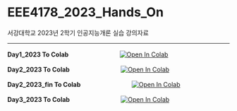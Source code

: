 # EEE4178_2023_Hands_On
서강대학교 2023년 2학기 인공지능개론 실습 강의자료


---
**Day1_2023 To Colab**　　　　　　　　
<a href="https://colab.research.google.com/github/ye0njinkim/EEE4178_2023_Hands_On/blob/main/Day1_2023.ipynb" target="_parent"><img src="https://colab.research.google.com/assets/colab-badge.svg" alt="Open In Colab"/></a>

**Day2_2023 To Colab**　　　　　　　　
<a href="https://colab.research.google.com/github/ye0njinkim/EEE4178_2023_Hands_On/blob/main/Day2_2023.ipynb" target="_parent"><img src="https://colab.research.google.com/assets/colab-badge.svg" alt="Open In Colab"/></a>

**Day2_2023_fin To Colab**　　　　　　　　
<a href="https://colab.research.google.com/github/ye0njinkim/EEE4178_2023_Hands_On/blob/main/Day2_2023_fin.ipynb" target="_parent"><img src="https://colab.research.google.com/assets/colab-badge.svg" alt="Open In Colab"/></a>

**Day3_2023 To Colab**　　　　　　　　
<a href="https://colab.research.google.com/github/ye0njinkim/EEE4178_2023_Hands_On/blob/main/Day3_2023.ipynb" target="_parent"><img src="https://colab.research.google.com/assets/colab-badge.svg" alt="Open In Colab"/></a>
